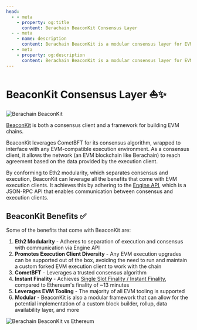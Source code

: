 ```yaml
---
head:
  - - meta
    - property: og:title
      content: Berachain BeaconKit Consensus Layer
  - - meta
    - name: description
      content: Berachain BeaconKit is a modular consensus layer for EVM chains
  - - meta
    - property: og:description
      content: Berachain BeaconKit is a modular consensus layer for EVM chains
---
```


# BeaconKit Consensus Layer ⛵✨

![Berachain BeaconKit](/assets/beaconkit-banner.png)

[BeaconKit](/learn/what-is-beaconkit) is both a consensus client and a framework for building EVM chains.

BeaconKit leverages CometBFT for its consensus algorithm, wrapped to interface with any EVM-compatible execution environment. As a consensus client, it allows the network (an EVM blockchain like Berachain) to reach agreement based on the data provided by the execution client.

By conforming to Eth2 modularity, which separates consensus and execution, BeaconKit can leverage all the benefits that come with EVM execution clients. It achieves this by adhering to the [Engine API](https://github.com/ethereum/execution-apis/blob/main/src/engine/common.md), which is a JSON-RPC API that enables communication between consensus and execution clients.

## BeaconKit Benefits ✅

Some of the benefits that come with BeaconKit are:

1. **Eth2 Modularity** - Adheres to separation of execution and consensus with communication via Engine API
2. **Promotes Execution Client Diversity** - Any EVM execution upgrades can be supported out of the box, avoiding the need to run and maintain a custom forked EVM execution client to work with the chain
3. **CometBFT** - Leverages a trusted consensus algorithm
4. **Instant Finality** - Achieves [Single Slot Finality / Instant Finality](/learn/help/glossary#single-slot-finality), compared to Ethereum's finality of ~13 minutes
5. **Leverages EVM Tooling** - The majority of all EVM tooling is supported
6. **Modular** - BeaconKit is also a modular framework that can allow for the potential implementation of a custom block builder, rollup, data availability layer, and more

![Berachain BeaconKit vs Ethereum](/assets/berachain-ethereum-vs-beaconkit.png)
